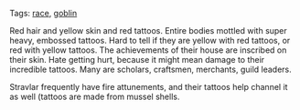 Tags: [race](Races), [goblin](Goblins)

Red hair and yellow skin and red tattoos. Entire bodies mottled with super heavy, embossed tattoos. Hard to tell if they are yellow with red tattoos, or red with yellow tattoos. The achievements of their house are inscribed on their skin. Hate getting hurt, because it might mean damage to their incredible tattoos. Many are scholars, craftsmen, merchants, guild leaders.

Stravlar frequently have fire attunements, and their tattoos help channel it as well (tattoos are made from mussel shells.

